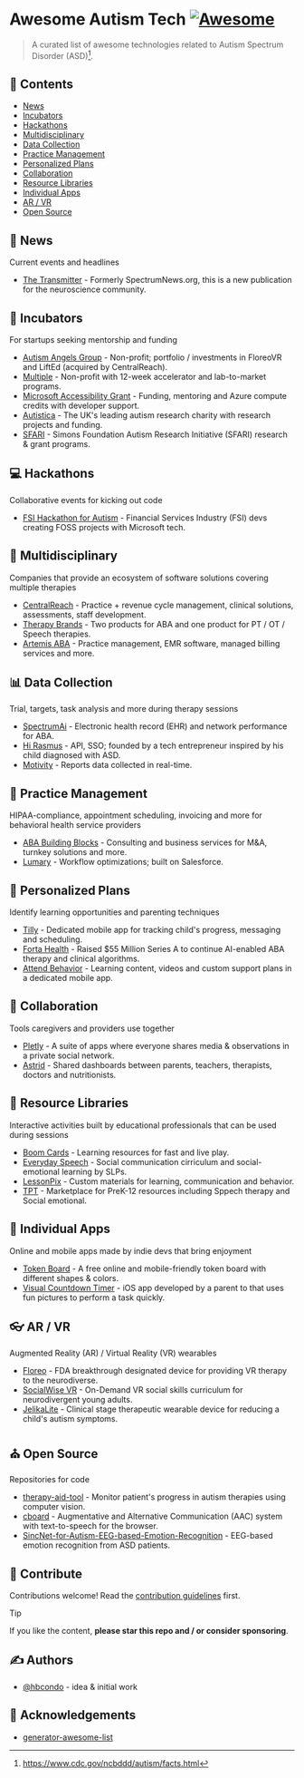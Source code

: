 # Awesome Autism Tech [![Awesome](https://awesome.re/badge.svg)](https://awesome.re)

> A curated list of awesome technologies related to Autism Spectrum Disorder (ASD)[^1].


## 📑 Contents

- [News](#-news)
- [Incubators](#-incubators)
- [Hackathons](#-hackathons)
- [Multidisciplinary](#-multidisciplinary)
- [Data Collection](#-data-collection)
- [Practice Management](#-practice-management)
- [Personalized Plans](#-personalized-plans)
- [Collaboration](#-collaboration)
- [Resource Libraries](#-resource-libraries)
- [Individual Apps](#-individual-apps)
- [AR / VR](#-ar--vr)
- [Open Source](#-open-source)

## 📰 News

Current events and headlines

- [The Transmitter](https://www.thetransmitter.org/) - Formerly SpectrumNews.org, this is a new publication for the neuroscience community.

## 🌱 Incubators

For startups seeking mentorship and funding 

- [Autism Angels Group](https://www.autismangelsgroup.com) - Non-profit; portfolio / investments in FloreoVR and LiftEd (acquired by CentralReach).
- [Multiple](https://www.multiplehub.org) - Non-profit with 12-week accelerator and lab-to-market programs.
- [Microsoft Accessibility Grant](https://www.microsoft.com/en-us/accessibility/innovation?rtc=1#coreui-feature-9iujsju) - Funding, mentoring and Azure compute credits with developer support.
- [Autistica](https://www.autistica.org.uk) - The UK's leading autism research charity with research projects and funding.
- [SFARI](https://www.sfari.org) - Simons Foundation Autism Research Initiative (SFARI) research & grant programs.

## 💻 Hackathons

Collaborative events for kicking out code

- [FSI Hackathon for Autism](https://fsi-hack4autism.github.io) - Financial Services Industry (FSI) devs creating FOSS projects with Microsoft tech.

## 🗼 Multidisciplinary

Companies that provide an ecosystem of software solutions covering multiple therapies

- [CentralReach](https://centralreach.com) - Practice + revenue cycle management, clinical solutions, assessments, staff development.
- [Therapy Brands](https://therapybrands.com) - Two products for ABA and one product for PT / OT / Speech therapies.
- [Artemis ABA](https://www.artemisaba.com) - Practice management, EMR software, managed billing services and more.

## 📊 Data Collection

Trial, targets, task analysis and more during therapy sessions

- [SpectrumAi](https://www.spectrumai.com) - Electronic health record (EHR) and network performance for ABA.
- [Hi Rasmus](https://hirasmus.com) - API, SSO; founded by a tech entrepreneur inspired by his child diagnosed with ASD.
- [Motivity](https://www.motivity.net) - Reports data collected in real-time.

## 📒 Practice Management

HIPAA-compliance, appointment scheduling, invoicing and more for behavioral health service providers

- [ABA Building Blocks](https://ababuildingblocks.com) - Consulting and business services for M&A, turnkey solutions and more.
- [Lumary](https://lumary.com) - Workflow optimizations; built on Salesforce.

## 👫 Personalized Plans

Identify learning opportunities and parenting techniques

- [Tilly](https://tillytherapy.com) - Dedicated mobile app for tracking child's progress, messaging and scheduling.
- [Forta Health](https://www.fortahealth.com) - Raised $55 Million Series A to continue AI-enabled ABA therapy and clinical algorithms.
- [Attend Behavior](https://www.attendbehavior.com) - Learning content, videos and custom support plans in a dedicated mobile app.

## 👯 Collaboration

Tools caregivers and providers use together

- [Pletly](https://pletly.com) - A suite of apps where everyone shares media & observations in a private social network.
- [Astrid](https://astrid360.com) - Shared dashboards between parents, teachers, therapists, doctors and nutritionists.

## 📜 Resource Libraries

Interactive activities built by educational professionals that can be used during sessions

- [Boom Cards](https://wow.boomlearning.com) - Learning resources for fast and live play.
- [Everyday Speech](https://everydayspeech.com) - Social communication cirriculum and social-emotional learning by SLPs.
- [LessonPix](https://www.lessonpix.com) - Custom materials for learning, communication and behavior.
- [TPT](https://www.teacherspayteachers.com) - Marketplace for PreK-12 resources including Sppech therapy and Social emotional.

## 📱 Individual Apps

Online and mobile apps made by indie devs that bring enjoyment

- [Token Board](https://www.thetokenboard.com) - A free online and mobile-friendly token board with different shapes & colors.
- [Visual Countdown Timer](https://apps.apple.com/us/app/visual-countdown-timer/id541364004) - iOS app developed by a parent to that uses fun pictures to perform a task quickly.

## 👓 AR / VR

Augmented Reality (AR) / Virtual Reality (VR) wearables

- [Floreo](https://floreovr.com) - FDA breakthrough designated device for providing VR therapy to the neurodiverse.
- [SocialWise VR](https://www.socialwisevr.com) - On-Demand VR social skills curriculum for neurodivergent young adults.
- [JelikaLite](https://jelikalite.com) - Clinical stage therapeutic wearable device for reducing a child's autism symptoms.

## ⛪ Open Source

Repositories for code

- [therapy-aid-tool](https://github.com/solisoares/therapy-aid-tool) - Monitor patient's progress in autism therapies using computer vision.
- [cboard](https://github.com/cboard-org/cboard) - Augmentative and Alternative Communication (AAC) system with text-to-speech for the browser.
- [SincNet-for-Autism-EEG-based-Emotion-Recognition](https://github.com/meiyor/SincNet-for-Autism-EEG-based-Emotion-Recognition) - EEG-based emotion recognition from ASD patients.

## 👐 Contribute

Contributions welcome! Read the [contribution guidelines](contributing.md) first.

> [!TIP]
> If you like the content, **please star this repo and / or consider sponsoring**.

## ✍️ Authors

- [@hbcondo](https://github.com/hbcondo) - idea & initial work

## 🙌 Acknowledgements

- [generator-awesome-list](https://github.com/dar5hak/generator-awesome-list)

[^1]: https://www.cdc.gov/ncbddd/autism/facts.html
